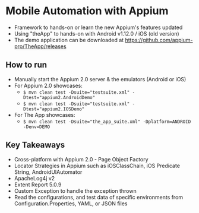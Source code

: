 # Mobile Automation with Appium 
- Framework to hands-on or learn the new Appium's features updated
- Using "theApp" to hands-on with Android v1.12.0 / iOS (old version)  
- The demo application can be downloaded at https://github.com/appium-pro/TheApp/releases

## How to run 
 - Manually start the Appium 2.0 server & the emulators (Android or iOS) 
 - For Appium 2.0 showcases:
   - ```$ mvn clean test -Dsuite="testsuite.xml" -Dtest="appium2.AndroidDemo"```
   - ```$ mvn clean test -Dsuite="testsuite.xml" -Dtest="appium2.IOSDemo"```
 - For The App showcases:
   - ```$ mvn clean test -Dsuite="the_app_suite.xml" -Dplatform=ANDROID -Denv=DEMO```
   
## Key Takeaways
 - Cross-platform with Appium 2.0 - Page Object Factory
 - Locator Strategies in Appium such as iOSClassChain, iOS Predicate String, AndroidUIAutomator
 - ApacheLog4j v2
 - Extent Report 5.0.9
 - Custom Exception to handle the exception thrown 
 - Read the configurations, and test data of specific environments from Configuration.Properties, YAML, or JSON files